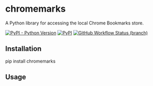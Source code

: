 # chromemarks

A Python library for accessing the local Chrome Bookmarks store.

[![PyPI - Python Version](https://img.shields.io/pypi/pyversions/chromemarks)](https://pypi.org/project/chromemarks/)
[![PyPI](https://img.shields.io/pypi/v/chromemarks)](https://pypi.org/project/chromemarks/)
[![GitHub Workflow Status (branch)](https://img.shields.io/github/workflow/status/josxa/chromemarks/Build/master)](https://github.com/JosXa/chromemarks/actions?query=workflow%3ABuild)

## Installation

pip install chromemarks

## Usage